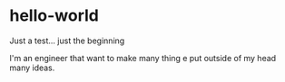 # hello-world
Just a test... just the beginning

I'm an engineer that want to make many thing e put outside of my head many ideas.
